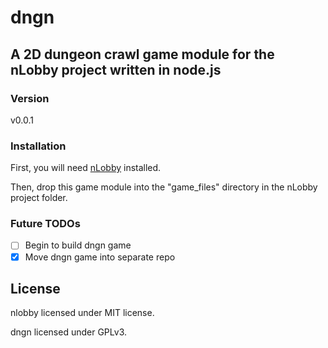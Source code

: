 # dngn

## A 2D dungeon crawl game module for the nLobby project written in node.js

### Version
v0.0.1

### Installation

First, you will need [nLobby](https://github.com/krkc/nlobby) installed.

Then, drop this game module into the "game_files" directory in the nLobby project folder.

### Future TODOs

- [ ] Begin to build dngn game
- [x] Move dngn game into separate repo

License
----

nlobby licensed under MIT license.

dngn licensed under GPLv3.
